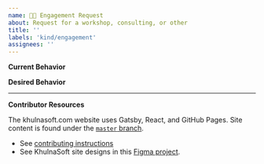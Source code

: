 ```yaml
---
name: 👨‍🏫 Engagement Request
about: Request for a workshop, consulting, or other
title: ''
labels: 'kind/engagement'
assignees: ''
---
```

**Current Behavior**
<!-- A brief description of what the problem is. (e.g. I need to be able to...) -->

**Desired Behavior**
<!-- A brief description of the enhancement. -->

---
**Contributor Resources**

The khulnasoft.com website uses Gatsby, React, and GitHub Pages. Site content is found under the [`master` branch](https://github.com/khulnasoft/khulnasoft/tree/master).
- See [contributing instructions](https://github.com/khulnasoft/khulnasoft/blob/master/CONTRIBUTING.md)
- See KhulnaSoft site designs in this [Figma project](https://www.figma.com/file/5ZwEkSJwUPitURD59YHMEN/KhulnaSoft-Designs).
